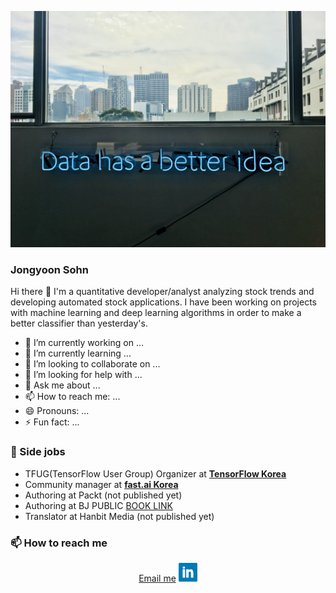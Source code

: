<a><img src="https://github.com/jeffjongyoon/jeffjongyoon/blob/master/icon/data.jpg?raw=true"></a>


### Jongyoon Sohn

Hi there 👋 I'm a quantitative developer/analyst analyzing stock trends and developing automated stock applications. I have been working on projects with machine learning and deep learning algorithms in order to make a better classifier than yesterday's.

- 🔭 I’m currently working on ...
- 🌱 I’m currently learning ...
- 👯 I’m looking to collaborate on ...
- 🤔 I’m looking for help with ...
- 💬 Ask me about ...
- 📫 How to reach me: ...
- 😄 Pronouns: ...
- ⚡ Fun fact: ...


### 👯 Side jobs
- TFUG(TensorFlow User Group) Organizer at [**TensorFlow Korea**](https://www.facebook.com/groups/TensorFlowKR)
- Community manager at [**fast.ai Korea**](https://www.facebook.com/groups/fastaikr)
- Authoring at Packt (not published yet)
- Authoring at BJ PUBLIC [BOOK LINK](http://www.yes24.com/Product/Goods/90349631?Acode=101)
- Translator at Hanbit Media (not published yet)

### 📫 How to reach me

<p align='center'>
<a href="mailto:jysohn0104@gmail.com">Email me</a>  
<a href="https://www.linkedin.com/in/joenewnee/"><img height="30" src="https://github.com/jeffjongyoon/jeffjongyoon/blob/master/icon/linkedin.png?raw=true"></a>
</p>
